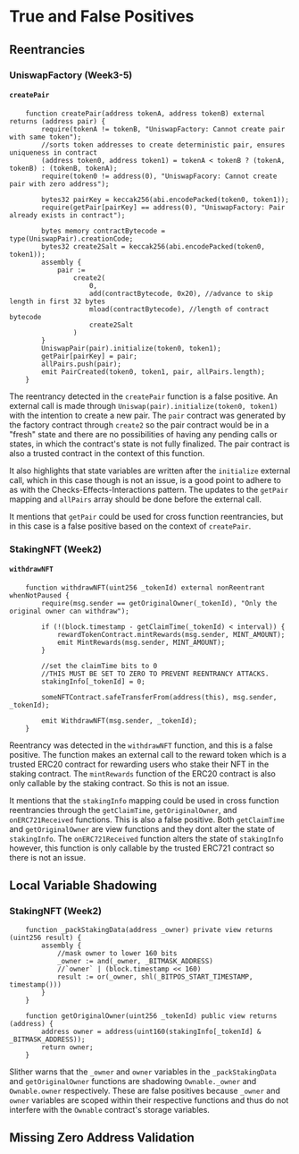 # True and False Positives

## Reentrancies
### UniswapFactory (Week3-5)
#### `createPair`
```
    function createPair(address tokenA, address tokenB) external returns (address pair) {
        require(tokenA != tokenB, "UniswapFactory: Cannot create pair with same token");
        //sorts token addresses to create deterministic pair, ensures uniqueness in contract
        (address token0, address token1) = tokenA < tokenB ? (tokenA, tokenB) : (tokenB, tokenA);
        require(token0 != address(0), "UniswapFacory: Cannot create pair with zero address");

        bytes32 pairKey = keccak256(abi.encodePacked(token0, token1));
        require(getPair[pairKey] == address(0), "UniswapFactory: Pair already exists in contract");

        bytes memory contractBytecode = type(UniswapPair).creationCode;
        bytes32 create2Salt = keccak256(abi.encodePacked(token0, token1));
        assembly {
            pair :=
                create2(
                    0,
                    add(contractBytecode, 0x20), //advance to skip length in first 32 bytes
                    mload(contractBytecode), //length of contract bytecode
                    create2Salt
                )
        }
        UniswapPair(pair).initialize(token0, token1);
        getPair[pairKey] = pair;
        allPairs.push(pair);
        emit PairCreated(token0, token1, pair, allPairs.length);
    }
```
The reentrancy detected in the `createPair` function is a false positive. An external call is made through `Uniswap(pair).initialize(token0, token1)` with the intention to create a new pair. The `pair` contract was generated by the factory contract through `create2` so the pair contract would be in a "fresh" state and there are no possibilities of having any pending calls or states, in which the contract's state is not fully finalized. The pair contract is also a trusted contract in the context of this function.

It also highlights that state variables are written after the `initialize` external call, which in this case though is not an issue, is a good point to adhere to as with the Checks-Effects-Interactions pattern. The updates to the `getPair` mapping and `allPairs` array should be done before the external call.

It mentions that `getPair` could be used for cross function reentrancies, but in this case is a false positive based on the context of `createPair`.

### StakingNFT (Week2)
#### `withdrawNFT`
```
    function withdrawNFT(uint256 _tokenId) external nonReentrant whenNotPaused {
        require(msg.sender == getOriginalOwner(_tokenId), "Only the original owner can withdraw");

        if (!(block.timestamp - getClaimTime(_tokenId) < interval)) {
            rewardTokenContract.mintRewards(msg.sender, MINT_AMOUNT);
            emit MintRewards(msg.sender, MINT_AMOUNT);
        }

        //set the claimTime bits to 0
        //THIS MUST BE SET TO ZERO TO PREVENT REENTRANCY ATTACKS.
        stakingInfo[_tokenId] = 0;

        someNFTContract.safeTransferFrom(address(this), msg.sender, _tokenId);

        emit WithdrawNFT(msg.sender, _tokenId);
    }
```
Reentrancy was detected in the `withdrawNFT` function, and this is a false positive. The function makes an external call to the reward token which is a trusted ERC20 contract for rewarding users who stake their NFT in the staking contract. The `mintRewards` function of the ERC20 contract is also only callable by the staking contract. So this is not an issue.

It mentions that the `stakingInfo` mapping could be used in cross function reentrancies through the `getClaimTime`, `getOriginalOwner`, and `onERC721Received` functions. This is also a false positive. Both `getClaimTime` and `getOriginalOwner` are view functions and they dont alter the state of `stakingInfo`. The `onERC721Received` function alters the state of `stakingInfo` however, this function is only callable by the trusted ERC721 contract so there is not an issue.

## Local Variable Shadowing
### StakingNFT (Week2)
```
    function _packStakingData(address _owner) private view returns (uint256 result) {
        assembly {
            //mask owner to lower 160 bits
            _owner := and(_owner, _BITMASK_ADDRESS)
            //`owner` | (block.timestamp << 160)
            result := or(_owner, shl(_BITPOS_START_TIMESTAMP, timestamp()))
        }
    }

    function getOriginalOwner(uint256 _tokenId) public view returns (address) {
        address owner = address(uint160(stakingInfo[_tokenId] & _BITMASK_ADDRESS));
        return owner;
    }
```
Slither warns that the `_owner` and `owner` variables in the `_packStakingData` and `getOriginalOwner` functions are shadowing `Ownable._owner` and `Ownable.owner` respectively. These are false positives because `_owner` and `owner` variables are scoped within their respective functions and thus do not interfere with the `Ownable` contract's storage variables.

## Missing Zero Address Validation

